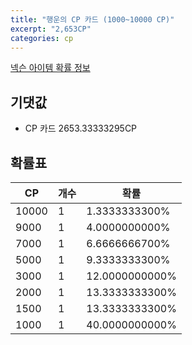 ```yaml
---
title: "행운의 CP 카드 (1000~10000 CP)"
excerpt: "2,653CP"
categories: cp
---
```

[넥슨 아이템 확률 정보](http://iteminfo.nexon.com/probability/fo4?sn=6266)

## 기댓값
  - CP 카드 2653.33333295CP

## 확률표

|CP|개수|확률|
|---|---|---|
|10000|1|1.3333333300%|
|9000|1|4.0000000000%|
|7000|1|6.6666666700%|
|5000|1|9.3333333300%|
|3000|1|12.0000000000%|
|2000|1|13.3333333300%|
|1500|1|13.3333333300%|
|1000|1|40.0000000000%|
